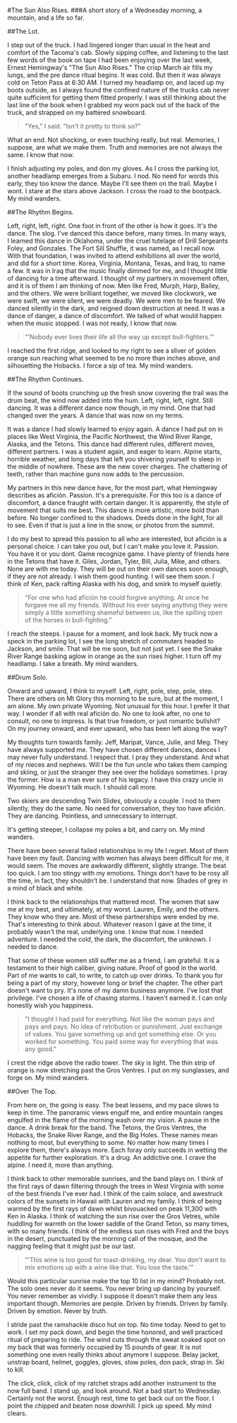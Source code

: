 #The Sun Also Rises. 
###A short story of a Wednesday morning, a mountain, and a life so far.

##The Lot.

I step out of the truck. I had lingered longer than usual in the heat and comfort of the Tacoma's cab. Slowly sipping coffee, and listening to the last few words of the book on tape I had been enjoying over the last week, Ernest Hemingway's "The Sun Also Rises." The crisp March air fills my lungs, and the pre dance ritual begins. It was cold. But then it was always cold on Teton Pass at 6:30 AM. I turned my headlamp on, and laced up my boots outside, as I always found the confined nature of the trucks cab never quite sufficient for getting them fitted properly. I was still thinking about the last line of the book when I grabbed my worn pack out of the back of the truck, and strapped on my battered snowboard. 

>"Yes," I said. "Isn't it pretty to think so?"

What an end. Not shocking, or even touching really, but real. Memories, I suppose, are what we make them. Truth and memories are not always the same. I know that now.

I finish adjusting my poles, and don my gloves. As I cross the parking lot, another headlamp emerges from a Subaru. I nod. No need for words this early, they too know the dance. Maybe I'll see them on the trail. Maybe I wont. I stare at the stars above Jackson. I cross the road to the bootpack. My mind wanders.

##The Rhythm Begins.

Left, right, left, right. One foot in front of the other is how it goes. It's the dance. The slog. I've danced this dance before, many times. In many ways, I learned this dance in Oklahoma, under the cruel tutelage of Drill Sergeants Foley, and Gonzales. The Fort Sill Shuffle, it was named, as I recall now. With that foundation, I was invited to attend exhibitions all over the world, and did for a short time. Korea, Virginia, Montana, Texas, and Iraq, to name a few. It was in Iraq that the music finally dimmed for me, and I thought little of dancing for a time afterward. I thought of my partners in movement often, and it is of them I am thinking of now. Men like Fred, Murph, Harp, Bailey, and the others. We were brilliant together, we moved like clockwork, we were swift, we were silent, we were deadly. We were men to be feared. We danced silently in the dark, and reigned down destruction at need. It was a dance of danger, a dance of discomfort. We talked of what would happen when the music stopped. I was not ready, I know that now.

>"'Nobody ever lives their life all the way up except bull-fighters.'"

I reached the first ridge, and looked to my right to see a sliver of golden orange sun reaching what seemed to be no more than inches above, and silhouetting the Hobacks. I force a sip of tea. My mind wanders.

##The Rhythm Continues.

If the sound of boots crunching up the fresh snow covering the trail was the drum beat, the wind now added into the hum. Left, right, left, right. Still dancing. It was a different dance now though, in my mind. One that had changed over the years. A dance that was now on my terms.

It was a dance I had slowly learned to enjoy again. A dance I had put on in places like West Virginia, the Pacific Northwest, the Wind River Range, Alaska, and the Tetons. This dance had different rules, different moves, different partners. I was a student again, and eager to learn. Alpine starts, horrible weather, and long days that left you shivering yourself to sleep in the middle of nowhere. These are the new cover charges. The chattering of teeth, rather than machine guns now adds to the percussion.

My partners in this new dance have, for the most part, what Hemingway describes as afición. Passion. It's a prerequisite.  For this too is a dance of discomfort, a dance fraught with certain danger. It is apparently, the style of movement that suits me best. This dance is more artistic, more bold than before. No longer confined to the shadows. Deeds done in the light, for all to see. Even if that is just a line in the snow, or photos from the summit. 

I do my best to spread this passion to all who are interested, but afición is a personal choice. I can take you out, but I can't make you love it. Passion. You have it or you dont. Game recognize game. I have plenty of friends here in the Tetons that have it. Giles, Jordan, Tyler, Bill, Julia, Mike, and others. None are with me today. They will be out on their own dances soon enough, if they are not already. I wish them good hunting. I will see them soon. I think of Ken, pack rafting Alaska with his dog, and smirk to myself quietly.

>"For one who had afición he could forgive anything. At once he forgave me all my friends. Without his ever saying anything they were simply a little something shameful between us, like the spilling open of the horses in bull-fighting."

I reach the steeps. I pause for a moment, and look back. My truck now a speck in the parking lot, I see the long stretch of commuters headed to Jackson, and smile. That will be me soon, but not just yet. I see the Snake River Range basking aglow in orange as the sun rises higher. I turn off my headlamp. I take a breath. My mind wanders.

##Drum Solo.

Onward and upward, I think to myself. Left, right, pole, step, pole, step. There are others on Mt Glory this morning to be sure, but at the moment, I am alone. My own private Wyoming. Not unusual for this hour. I prefer it that way. I wonder if all with real afición do. No one to look after, no one to consult, no one to impress. Is that true freedom, or just romantic bullshit? On my journey onward, and ever upward, who has been left along the way? 

My thoughts turn towards family. Jeff, Maripat, Vance, Julie, and Meg. They have always supported me. They have chosen different dances, dances I may never fully understand. I respect that. I pray they understand. And what of my nieces and nephews. Will I be the fun uncle who takes them camping and skiing, or just the stranger they see over the holidays sometimes. I pray the former. How is a man ever sure of his legacy. I have this crazy uncle in Wyoming. He doesn't talk much. I should call more.

Two skiers are descending Twin Slides, obviously a couple. I nod to them silently, they do the same. No need for conversation, they too have afición. They are dancing. Pointless, and unnecessary to interrupt. 

It's getting steeper, I collapse my poles a bit, and carry on. My mind wanders.

There have been several failed relationships in my life I regret. Most of them have been my fault. Dancing with women has always been difficult for me, it would seem. The moves are awkwardly different, slightly strange. The beat too quick. I am too stingy with my emotions. Things don't have to be rosy all the time, in fact, they shouldn't be. I understand that now. Shades of grey in a mind of black and white.

I think back to the relationships that mattered most. The women that saw me at my best, and ultimately, at my worst. Lauren, Emily, and the others. They know who they are. Most of these partnerships were ended by me. That's interesting to think about. Whatever reason I gave at the time, it probably wasn't the real, underlying one. I know that now. I needed adventure. I needed the cold, the dark, the discomfort, the unknown. I needed to dance.

That some of these women still suffer me as a friend, I am grateful. It is a testament to their high caliber, giving nature. Proof of good in the world. Part of me wants to call, to write, to catch up over drinks. To thank you for being a part of my story, however long or brief the chapter. The other part doesn't want to pry. It's none of my damn business anymore. I've lost that privilege. I've chosen a life of chasing storms. I haven't earned it. I can only honestly wish you happiness.

>"I thought I had paid for everything. Not like the woman pays and pays and pays. No idea of retribution or punishment. Just exchange of values. You gave something up and got something else. Or you worked for something. You paid some way for everything that was any good."

I crest the ridge above the radio tower. The sky is light. The thin strip of orange is now stretching past the Gros Ventres. I put on my sunglasses, and forge on. My mind wanders.

##Over The Top.

From here on, the going is easy. The beat lessens, and my pace slows to keep in time. The panoramic views engulf me, and entire mountain ranges engulfed in the flame of the morning wash over my vision. A pause in the dance. A drink break for the band. The Tetons, the Gros Ventres, the Hobacks, the Snake River Range, and the Big Holes. These names mean nothing to most, but everything to some. No matter how many times I explore them, there's always more. Each foray only succeeds in wetting the appetite for further exploration. It's a drug. An addictive one. I crave the alpine. I need it, more than anything.

I think back to other memorable sunrises, and the band plays on. I think of the first rays of dawn filtering through the trees in West Virginia with some of the best friends I've ever had. I think of the calm solace, and awestruck colors of the sunsets in Hawaii with Lauren and my family. I think of being warmed by the first rays of dawn whilst bivouacked on peak 11,300 with Ken in Alaska. I think of watching the sun rise over the Gros Vetres, while huddling for warmth on the lower saddle of the Grand Teton, so many times, with so many friends. I think of the endless sun rises with Fred and the boys in the desert, punctuated by the morning call of the mosque, and the nagging feeling that it might just be our last. 

>"'This wine is too good for toast-drinking, my dear. You don't want to mix emotions up with a wine like that. You lose the taste.'" 

Would this particular sunrise make the top 10 list in my mind? Probably not. The solo ones never do it seems. You never bring up dancing by yourself. You never remember as vividly. I suppose it doesn't make them any less important though. Memories are people. Driven by friends. Driven by family. Driven by emotion. Never by truth.

I stride past the ramshackle disco hut on top. No time today. Need to get to work. I set my pack down, and begin the time honored, and well practiced ritual of preparing to ride. The wind cuts through the sweat soaked spot on my back that was formerly occupied by 15 pounds of gear. It is not something one even really thinks about anymore I suppose. Belay jacket, unstrap board, helmet, goggles, gloves, stow poles, don pack, strap in. Ski to kill.

The click, click, click of my ratchet straps add another instrument to the now full band. I stand up, and look around. Not a bad start to Wednesday. Certainly not the worst. Enough rest, time to get back out on the floor. I point the chipped and beaten nose downhill. I pick up speed. My mind clears.
